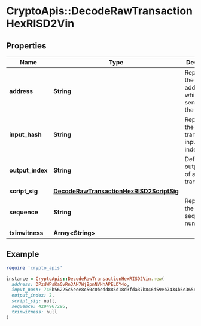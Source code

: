 # CryptoApis::DecodeRawTransactionHexRISD2Vin

## Properties

| Name | Type | Description | Notes |
| ---- | ---- | ----------- | ----- |
| **address** | **String** | Represents the addresses which send/receive the amount. | [optional] |
| **input_hash** | **String** | Represents the transaction inputs&#39; indentifier. | [optional] |
| **output_index** | **String** | Defines the output index of a transaction. | [optional] |
| **script_sig** | [**DecodeRawTransactionHexRISD2ScriptSig**](DecodeRawTransactionHexRISD2ScriptSig.md) |  |  |
| **sequence** | **String** | Represents the script sequence number | [optional] |
| **txinwitness** | **Array&lt;String&gt;** |  | [optional] |

## Example

```ruby
require 'crypto_apis'

instance = CryptoApis::DecodeRawTransactionHexRISD2Vin.new(
  address: DPzdWPsKaGvRn3AH7WjBpnNVHhAPELDY4o,
  input_hash: 746b56225c5eee8c50c0bedd885d18d3fda37b846d59eb7434b5e365e73e4b60,
  output_index: 2,
  script_sig: null,
  sequence: 4294967295,
  txinwitness: null
)
```

